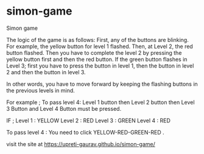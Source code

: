 # simon-game
Simon game

The logic of the game is as follows:
First, any of the buttons are blinking. For example, the yellow button for level 1 flashed. 
Then, at Level 2, the red button flashed. Then you have to complete the level 2 by pressing the yellow button first and then the red button. 
If the green button flashes in Level 3; first you have to press the button in level 1, then the button in level 2 and then the button in level 3. 

In other words, you have to move forward by keeping the flashing buttons in the previous levels in mind.

For example ;
To pass level 4:
Level 1 button then Level 2 button then Level 3 Button and Level 4 Button must be pressed.

IF ;
Level 1 : YELLOW
Level 2 : RED
Level 3 : GREEN
Level 4 : RED

To pass level 4 :
You need to click YELLOW-RED-GREEN-RED .

visit the site at https://upreti-gaurav.github.io/simon-game/
